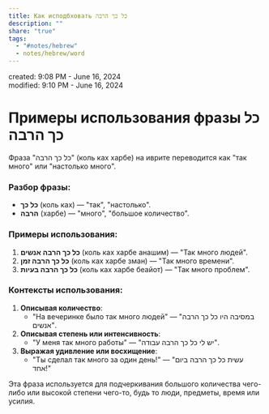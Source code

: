 ```yaml
---  
title: Как исподбховать כל כך הרבה  
description: ""  
share: "true"  
tags:  
  - "#notes/hebrew"  
  - notes/hebrew/word  
---  
```

created: 9:08 PM - June 16, 2024  
modified: 9:10 PM - June 16, 2024  
  
# Примеры использования фразы כל כך הרבה  
  
Фраза "כל כך הרבה" (коль ках харбе) на иврите переводится как "так много" или "настолько много".   
  
### Разбор фразы:  
- **כל כך** (коль ках) — "так", "настолько".  
- **הרבה** (харбе) — "много", "большое количество".  
  
### Примеры использования:  
1. **כל כך הרבה אנשים** (коль ках харбе анашим) — "Так много людей".  
2. **כל כך הרבה זמן** (коль ках харбе зман) — "Так много времени".  
3. **כל כך הרבה בעיות** (коль ках харбе беайот) — "Так много проблем".  
  
### Контексты использования:  
  
1. **Описывая количество**:  
   - "На вечеринке было так много людей" — "במסיבה היו כל כך הרבה אנשים".  
2. **Описывая степень или интенсивность**:  
   - "У меня так много работы" — "יש לי כל כך הרבה עבודה".  
3. **Выражая удивление или восхищение**:  
   - "Ты сделал так много за один день!" — "עשית כל כך הרבה ביום אחד!"  
  
Эта фраза используется для подчеркивания большого количества чего-либо или высокой степени чего-то, будь то люди, предметы, время или усилия.